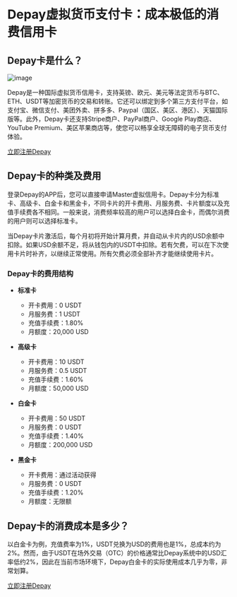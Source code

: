 # Depay虚拟货币支付卡：成本极低的消费信用卡

## Depay卡是什么？

![image](https://github.com/user-attachments/assets/82b4c94f-02ca-468e-acc5-8cf02352139e)

Depay是一种国际虚拟货币信用卡，支持英镑、欧元、美元等法定货币与BTC、ETH、USDT等加密货币的交易和转账。它还可以绑定到多个第三方支付平台，如支付宝、微信支付、美团外卖、拼多多、Paypal（国区、美区、港区）、天猫国际版等。此外，Depay卡还支持Stripe商户、PayPal商户、Google Play商店、YouTube Premium、美区苹果商店等，使您可以畅享全球无障碍的电子货币支付体验。

[立即注册Depay](https://bit.ly/DuPay)

## Depay卡的种类及费用

登录Depay的APP后，您可以直接申请Master虚拟信用卡。Depay卡分为标准卡、高级卡、白金卡和黑金卡，不同卡片的开卡费用、月服务费、卡片额度以及充值手续费各不相同。一般来说，消费频率较高的用户可以选择白金卡，而偶尔消费的用户则可以选择标准卡。

当Depay卡片激活后，每个月初将开始计算月费，并自动从卡片内的USD余额中扣除。如果USD余额不足，将从钱包内的USDT中扣除。若有欠费，可以在下次使用卡片时补齐，以继续正常使用。所有欠费必须全部补齐才能继续使用卡片。

### Depay卡的费用结构

- **标准卡**
  - 开卡费用：0 USDT
  - 月服务费：1 USDT
  - 充值手续费：1.80%
  - 月额度：20,000 USD

- **高级卡**
  - 开卡费用：10 USDT
  - 月服务费：0.5 USDT
  - 充值手续费：1.60%
  - 月额度：50,000 USD

- **白金卡**
  - 开卡费用：50 USDT
  - 月服务费：0 USDT
  - 充值手续费：1.40%
  - 月额度：200,000 USD

- **黑金卡**
  - 开卡费用：通过活动获得
  - 月服务费：0 USDT
  - 充值手续费：1.20%
  - 月额度：无限额

## Depay卡的消费成本是多少？

以白金卡为例，充值费率为1%，USDT兑换为USD的费用也是1%，总成本约为2%。然而，由于USDT在场外交易（OTC）的价格通常比Depay系统中的USD汇率低约2%，因此在当前市场环境下，Depay白金卡的实际使用成本几乎为零，非常划算。

[立即注册Depay](https://bit.ly/DuPay)

